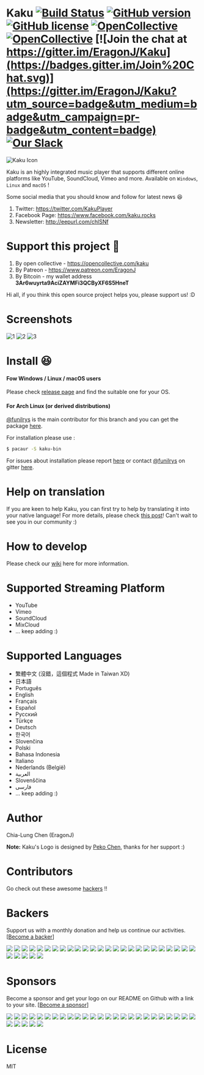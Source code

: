 # Kaku [![Build Status](https://travis-ci.org/EragonJ/Kaku.svg?branch=master)](https://travis-ci.org/EragonJ/Kaku) [![GitHub version](https://badge.fury.io/gh/EragonJ%2Fkaku.svg)](https://github.com/EragonJ/Kaku/releases) [![GitHub license](https://img.shields.io/badge/license-MIT-blue.svg)](https://github.com/EragonJ/Kaku/blob/master/LICENSE) [![OpenCollective](https://opencollective.com/kaku/backers/badge.svg)](#backers) [![OpenCollective](https://opencollective.com/kaku/sponsors/badge.svg)](#sponsors) [![Join the chat at https://gitter.im/EragonJ/Kaku](https://badges.gitter.im/Join%20Chat.svg)](https://gitter.im/EragonJ/Kaku?utm_source=badge&utm_medium=badge&utm_campaign=pr-badge&utm_content=badge) [![Our Slack](http://now-examples-slackin-rmailvxrtk.now.sh/badge.svg)](https://now-examples-slackin-rmailvxrtk.now.sh)

![Kaku Icon](http://i.imgur.com/c3KKQ9t.png)

Kaku is an highly integrated music player that supports different online platforms like YouTube, SoundCloud, Vimeo and more. Available on `Windows`, `Linux` and `macOS` !

Some social media that you should know and follow for latest news :laughing:

1. Twitter: https://twitter.com/KakuPlayer
2. Facebook Page: https://www.facebook.com/kaku.rocks
3. Newsletter: http://eepurl.com/chlSNf

# Support this project :money_with_wings:

1. By open collective - https://opencollective.com/kaku
2. By Patreon - https://www.patreon.com/EragonJ
3. By Bitcoin - my wallet address **3Ar6wuyrta9AciZAYMFi3QCByXF6S5HneT**

Hi all, if you think this open source project helps you, please support us! :D

# Screenshots

![1](http://i.imgur.com/HudKZou.png)
![2](http://i.imgur.com/mMm8ZH4.png)
![3](http://i.imgur.com/7oUKNDk.png)

# Install :laughing:

#### Fow Windows / Linux / macOS users

Please check [release page](https://github.com/EragonJ/Kaku/releases) and find the suitable one for your OS.

#### For Arch Linux (or derived distributions)

[@funilrys](https://github.com/funilrys) is the main contributor for this branch and you can get the package [here](https://aur.archlinux.org/packages/kaku-bin/).

For installation please use :

```bash
$ pacaur -S kaku-bin
```

For issues about installation please report [here](https://github.com/funilrys/PKGBUILD/issues/new) or contact [@funilrys](https://github.com/funilrys) on gitter [here](https://gitter.im/funilrys_/PKGBUILD).

# Help on translation

If you are keen to help Kaku, you can first try to help by translating it into your native language! For more details, please check [this post](https://github.com/EragonJ/Kaku/issues/377)! Can't wait to see you in our community :)

# How to develop

Please check our [wiki](https://github.com/EragonJ/Kaku/wiki) here for more information.

# Supported Streaming Platform

+ YouTube
+ Vimeo
+ SoundCloud
+ MixCloud
+ ... keep adding :)

# Supported Languages

+ 繁體中文 (沒錯，這個程式 Made in Taiwan XD)
+ 日本語
+ Português
+ English
+ Français
+ Español
+ Русский
+ Türkçe
+ Deutsch
+ 한국어
+ Slovenčina
+ Polski
+ Bahasa Indonesia
+ Italiano
+ Nederlands (België)
+ ‏العربية‏
+ Slovenščina
+ ‏فارسی‏
+ ... keep adding :)

# Author

Chia-Lung Chen (EragonJ)

**Note:** Kaku's Logo is designed by [Peko Chen](https://www.facebook.com/peko.chen), thanks for her support :)

# Contributors

Go check out these awesome [hackers](https://github.com/EragonJ/Kaku/graphs/contributors) !!

# Backers

Support us with a monthly donation and help us continue our activities. [[Become a backer](https://opencollective.com/kaku#backer)]

<a href="https://opencollective.com/kaku/backer/0/website" target="_blank"><img src="https://opencollective.com/kaku/backer/0/avatar.svg"></a>
<a href="https://opencollective.com/kaku/backer/1/website" target="_blank"><img src="https://opencollective.com/kaku/backer/1/avatar.svg"></a>
<a href="https://opencollective.com/kaku/backer/2/website" target="_blank"><img src="https://opencollective.com/kaku/backer/2/avatar.svg"></a>
<a href="https://opencollective.com/kaku/backer/3/website" target="_blank"><img src="https://opencollective.com/kaku/backer/3/avatar.svg"></a>
<a href="https://opencollective.com/kaku/backer/4/website" target="_blank"><img src="https://opencollective.com/kaku/backer/4/avatar.svg"></a>
<a href="https://opencollective.com/kaku/backer/5/website" target="_blank"><img src="https://opencollective.com/kaku/backer/5/avatar.svg"></a>
<a href="https://opencollective.com/kaku/backer/6/website" target="_blank"><img src="https://opencollective.com/kaku/backer/6/avatar.svg"></a>
<a href="https://opencollective.com/kaku/backer/7/website" target="_blank"><img src="https://opencollective.com/kaku/backer/7/avatar.svg"></a>
<a href="https://opencollective.com/kaku/backer/8/website" target="_blank"><img src="https://opencollective.com/kaku/backer/8/avatar.svg"></a>
<a href="https://opencollective.com/kaku/backer/9/website" target="_blank"><img src="https://opencollective.com/kaku/backer/9/avatar.svg"></a>
<a href="https://opencollective.com/kaku/backer/10/website" target="_blank"><img src="https://opencollective.com/kaku/backer/10/avatar.svg"></a>
<a href="https://opencollective.com/kaku/backer/11/website" target="_blank"><img src="https://opencollective.com/kaku/backer/11/avatar.svg"></a>
<a href="https://opencollective.com/kaku/backer/12/website" target="_blank"><img src="https://opencollective.com/kaku/backer/12/avatar.svg"></a>
<a href="https://opencollective.com/kaku/backer/13/website" target="_blank"><img src="https://opencollective.com/kaku/backer/13/avatar.svg"></a>
<a href="https://opencollective.com/kaku/backer/14/website" target="_blank"><img src="https://opencollective.com/kaku/backer/14/avatar.svg"></a>
<a href="https://opencollective.com/kaku/backer/15/website" target="_blank"><img src="https://opencollective.com/kaku/backer/15/avatar.svg"></a>
<a href="https://opencollective.com/kaku/backer/16/website" target="_blank"><img src="https://opencollective.com/kaku/backer/16/avatar.svg"></a>
<a href="https://opencollective.com/kaku/backer/17/website" target="_blank"><img src="https://opencollective.com/kaku/backer/17/avatar.svg"></a>
<a href="https://opencollective.com/kaku/backer/18/website" target="_blank"><img src="https://opencollective.com/kaku/backer/18/avatar.svg"></a>
<a href="https://opencollective.com/kaku/backer/19/website" target="_blank"><img src="https://opencollective.com/kaku/backer/19/avatar.svg"></a>
<a href="https://opencollective.com/kaku/backer/20/website" target="_blank"><img src="https://opencollective.com/kaku/backer/20/avatar.svg"></a>
<a href="https://opencollective.com/kaku/backer/21/website" target="_blank"><img src="https://opencollective.com/kaku/backer/21/avatar.svg"></a>
<a href="https://opencollective.com/kaku/backer/22/website" target="_blank"><img src="https://opencollective.com/kaku/backer/22/avatar.svg"></a>
<a href="https://opencollective.com/kaku/backer/23/website" target="_blank"><img src="https://opencollective.com/kaku/backer/23/avatar.svg"></a>
<a href="https://opencollective.com/kaku/backer/24/website" target="_blank"><img src="https://opencollective.com/kaku/backer/24/avatar.svg"></a>
<a href="https://opencollective.com/kaku/backer/25/website" target="_blank"><img src="https://opencollective.com/kaku/backer/25/avatar.svg"></a>
<a href="https://opencollective.com/kaku/backer/26/website" target="_blank"><img src="https://opencollective.com/kaku/backer/26/avatar.svg"></a>
<a href="https://opencollective.com/kaku/backer/27/website" target="_blank"><img src="https://opencollective.com/kaku/backer/27/avatar.svg"></a>
<a href="https://opencollective.com/kaku/backer/28/website" target="_blank"><img src="https://opencollective.com/kaku/backer/28/avatar.svg"></a>
<a href="https://opencollective.com/kaku/backer/29/website" target="_blank"><img src="https://opencollective.com/kaku/backer/29/avatar.svg"></a>


# Sponsors

Become a sponsor and get your logo on our README on Github with a link to your site. [[Become a sponsor](https://opencollective.com/kaku#sponsor)]

<a href="https://opencollective.com/kaku/sponsor/0/website" target="_blank"><img src="https://opencollective.com/kaku/sponsor/0/avatar.svg"></a>
<a href="https://opencollective.com/kaku/sponsor/1/website" target="_blank"><img src="https://opencollective.com/kaku/sponsor/1/avatar.svg"></a>
<a href="https://opencollective.com/kaku/sponsor/2/website" target="_blank"><img src="https://opencollective.com/kaku/sponsor/2/avatar.svg"></a>
<a href="https://opencollective.com/kaku/sponsor/3/website" target="_blank"><img src="https://opencollective.com/kaku/sponsor/3/avatar.svg"></a>
<a href="https://opencollective.com/kaku/sponsor/4/website" target="_blank"><img src="https://opencollective.com/kaku/sponsor/4/avatar.svg"></a>
<a href="https://opencollective.com/kaku/sponsor/5/website" target="_blank"><img src="https://opencollective.com/kaku/sponsor/5/avatar.svg"></a>
<a href="https://opencollective.com/kaku/sponsor/6/website" target="_blank"><img src="https://opencollective.com/kaku/sponsor/6/avatar.svg"></a>
<a href="https://opencollective.com/kaku/sponsor/7/website" target="_blank"><img src="https://opencollective.com/kaku/sponsor/7/avatar.svg"></a>
<a href="https://opencollective.com/kaku/sponsor/8/website" target="_blank"><img src="https://opencollective.com/kaku/sponsor/8/avatar.svg"></a>
<a href="https://opencollective.com/kaku/sponsor/9/website" target="_blank"><img src="https://opencollective.com/kaku/sponsor/9/avatar.svg"></a>
<a href="https://opencollective.com/kaku/sponsor/10/website" target="_blank"><img src="https://opencollective.com/kaku/sponsor/10/avatar.svg"></a>
<a href="https://opencollective.com/kaku/sponsor/11/website" target="_blank"><img src="https://opencollective.com/kaku/sponsor/11/avatar.svg"></a>
<a href="https://opencollective.com/kaku/sponsor/12/website" target="_blank"><img src="https://opencollective.com/kaku/sponsor/12/avatar.svg"></a>
<a href="https://opencollective.com/kaku/sponsor/13/website" target="_blank"><img src="https://opencollective.com/kaku/sponsor/13/avatar.svg"></a>
<a href="https://opencollective.com/kaku/sponsor/14/website" target="_blank"><img src="https://opencollective.com/kaku/sponsor/14/avatar.svg"></a>
<a href="https://opencollective.com/kaku/sponsor/15/website" target="_blank"><img src="https://opencollective.com/kaku/sponsor/15/avatar.svg"></a>
<a href="https://opencollective.com/kaku/sponsor/16/website" target="_blank"><img src="https://opencollective.com/kaku/sponsor/16/avatar.svg"></a>
<a href="https://opencollective.com/kaku/sponsor/17/website" target="_blank"><img src="https://opencollective.com/kaku/sponsor/17/avatar.svg"></a>
<a href="https://opencollective.com/kaku/sponsor/18/website" target="_blank"><img src="https://opencollective.com/kaku/sponsor/18/avatar.svg"></a>
<a href="https://opencollective.com/kaku/sponsor/19/website" target="_blank"><img src="https://opencollective.com/kaku/sponsor/19/avatar.svg"></a>
<a href="https://opencollective.com/kaku/sponsor/20/website" target="_blank"><img src="https://opencollective.com/kaku/sponsor/20/avatar.svg"></a>
<a href="https://opencollective.com/kaku/sponsor/21/website" target="_blank"><img src="https://opencollective.com/kaku/sponsor/21/avatar.svg"></a>
<a href="https://opencollective.com/kaku/sponsor/22/website" target="_blank"><img src="https://opencollective.com/kaku/sponsor/22/avatar.svg"></a>
<a href="https://opencollective.com/kaku/sponsor/23/website" target="_blank"><img src="https://opencollective.com/kaku/sponsor/23/avatar.svg"></a>
<a href="https://opencollective.com/kaku/sponsor/24/website" target="_blank"><img src="https://opencollective.com/kaku/sponsor/24/avatar.svg"></a>
<a href="https://opencollective.com/kaku/sponsor/25/website" target="_blank"><img src="https://opencollective.com/kaku/sponsor/25/avatar.svg"></a>
<a href="https://opencollective.com/kaku/sponsor/26/website" target="_blank"><img src="https://opencollective.com/kaku/sponsor/26/avatar.svg"></a>
<a href="https://opencollective.com/kaku/sponsor/27/website" target="_blank"><img src="https://opencollective.com/kaku/sponsor/27/avatar.svg"></a>
<a href="https://opencollective.com/kaku/sponsor/28/website" target="_blank"><img src="https://opencollective.com/kaku/sponsor/28/avatar.svg"></a>
<a href="https://opencollective.com/kaku/sponsor/29/website" target="_blank"><img src="https://opencollective.com/kaku/sponsor/29/avatar.svg"></a>

# License

MIT
